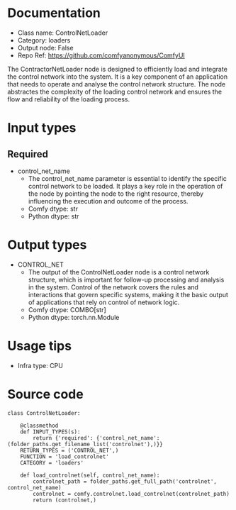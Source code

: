 # Documentation
- Class name: ControlNetLoader
- Category: loaders
- Output node: False
- Repo Ref: https://github.com/comfyanonymous/ComfyUI

The ContractorNetLoader node is designed to efficiently load and integrate the control network into the system. It is a key component of an application that needs to operate and analyse the control network structure. The node abstractes the complexity of the loading control network and ensures the flow and reliability of the loading process.

# Input types
## Required
- control_net_name
    - The control_net_name parameter is essential to identify the specific control network to be loaded. It plays a key role in the operation of the node by pointing the node to the right resource, thereby influencing the execution and outcome of the process.
    - Comfy dtype: str
    - Python dtype: str

# Output types
- CONTROL_NET
    - The output of the ControlNetLoader node is a control network structure, which is important for follow-up processing and analysis in the system. Control of the network covers the rules and interactions that govern specific systems, making it the basic output of applications that rely on control of network logic.
    - Comfy dtype: COMBO[str]
    - Python dtype: torch.nn.Module

# Usage tips
- Infra type: CPU

# Source code
```
class ControlNetLoader:

    @classmethod
    def INPUT_TYPES(s):
        return {'required': {'control_net_name': (folder_paths.get_filename_list('controlnet'),)}}
    RETURN_TYPES = ('CONTROL_NET',)
    FUNCTION = 'load_controlnet'
    CATEGORY = 'loaders'

    def load_controlnet(self, control_net_name):
        controlnet_path = folder_paths.get_full_path('controlnet', control_net_name)
        controlnet = comfy.controlnet.load_controlnet(controlnet_path)
        return (controlnet,)
```